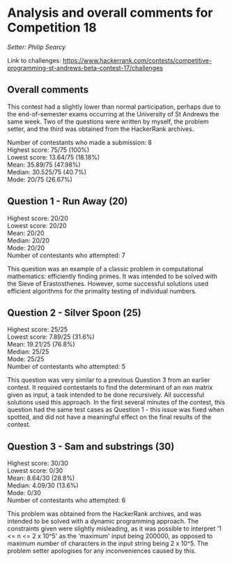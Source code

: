 # Analysis and overall comments for Competition 18

*Setter: Philip Searcy*

Link to challenges: https://www.hackerrank.com/contests/competitive-programming-st-andrews-beta-contest-17/challenges

## Overall comments

This contest had a slightly lower than normal participation, perhaps
due to the end-of-semester exams occurring at the University of St Andrews
the same week. Two of the questions were written by myself, the problem setter,
and the third was obtained from the HackerRank archives.

Number of contestants who made a submission: 8 <br>
Highest score: 75/75 (100%)<br>
Lowest score: 13.64/75 (18.18%)<br>
Mean: 35.89/75 (47.98%)<br>
Median: 30.525/75 (40.7%) <br>
Mode: 20/75 (26.67%)

## Question 1 - Run Away (20)

Highest score: 20/20 <br>
Lowest score: 20/20 <br>
Mean: 20/20 <br>
Median: 20/20 <br>
Mode: 20/20 <br>
Number of contestants who attempted: 7

This question was an example of a classic problem in computational mathematics:
efficiently finding primes. It was intended to be solved with the Sieve of Erastosthenes. However, some successful solutions used efficient algorithms
for the primality testing of individual numbers.

## Question 2 - Silver Spoon (25)

Highest score: 25/25 <br>
Lowest score: 7.89/25 (31.6%)<br>
Mean: 19.21/25 (76.8%)<br>
Median: 25/25 <br>
Mode: 25/25 <br>
Number of contestants who attempted: 5

This question was very similar to a previous Question 3 from an earlier contest.
It required contestants to find the determinant of an nxn matrix given as input, a task intended to be done recursively. All successful solutions used this approach. In the first several minutes of the contest, this question had the
same test cases as Question 1 - this issue was fixed when spotted, and did not have a meaningful effect on the final results of the contest.

## Question 3 - Sam and substrings (30)

Highest score: 30/30 <br>
Lowest score: 0/30 <br>
Mean: 8.64/30 (28.8%)<br>
Median: 4.09/30 (13.6%)<br>
Mode: 0/30 <br>
Number of contestants who attempted: 6

This problem was obtained from the HackerRank archives, and was intended to
be solved with a dynamic programming approach. The constraints given were
slightly misleading, as it was possible to interpret '1 <= n <= 2 x 10^5' as the
'maximum' input being 200000, as opposed to maximum number of characters in the
input string being 2 x 10^5. The problem setter apologises for any inconveniences
caused by this.
